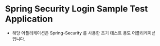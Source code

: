 # Spring Security Login Sample Test Application
* 해당 어플리케이션은 Spring-Security 를 사용한 초기 테스트 용도 어플리케이션 입니다.
